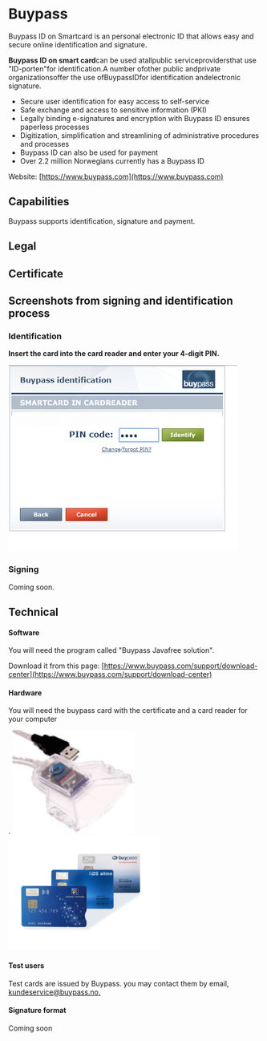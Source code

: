# Buypass

Buypass ID on Smartcard is an personal electronic ID that allows easy and secure online identification and signature.

**Buypass ID on smart card**can be used atallpublic serviceprovidersthat use "ID-porten"for identification.A number ofother public andprivate organizationsoffer the use ofBuypassIDfor identification andelectronic signature.

* Secure user identification for easy access to self-service
* Safe exchange and access to sensitive information \(PKI\)
* Legally binding e-signatures and encryption with Buypass ID ensures paperless processes
* Digitization, simplification and streamlining of administrative procedures and processes
* Buypass ID can also be used for payment
* Over 2.2 million Norwegians currently has a Buypass ID

Website: [https://www.buypass.com](https://www.buypass.com)

## Capabilities

Buypass supports identification, signature and payment.

## Legal

## Certificate

## Screenshots from signing and identification process

### Identification

**Insert the card into the card reader and enter your 4-digit PIN.**

![](/assets/buypass-auth-1.png)

### Signing

Coming soon.

## Technical

#### Software

You will need the program called "Buypass Javafree solution".

Download it from this page: [https://www.buypass.com/support/download-center](https://www.buypass.com/support/download-center)

#### Hardware

You will need the buypass card with the certificate and a card reader for your computer

. ![](/assets/kortleser.jpeg)![](/assets/buypass.jpg)

#### Test users

Test cards are issued by Buypass. you may contact them by email, [kundeservice@buypass.no.](mailto:kundeservice@buypass.no.)

#### Signature format

Coming soon

